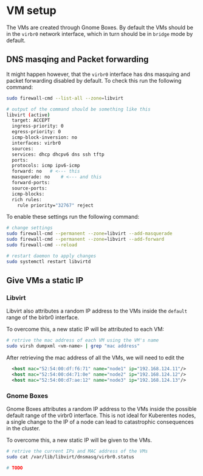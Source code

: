 # VM setup

The VMs are created through Gnome Boxes.
By default the VMs should be in the `virbr0` network interface, which in turn should be in `bridge` mode by default.

## DNS masqing and Packet forwarding

It might happen however, that the `virbr0` interface has dns masquing and packet forwarding disabled by default.
To check this run the following command:

```bash
sudo firewall-cmd --list-all --zone=libvirt

# output of the command should be something like this
libvirt (active)
  target: ACCEPT
  ingress-priority: 0
  egress-priority: 0
  icmp-block-inversion: no
  interfaces: virbr0
  sources: 
  services: dhcp dhcpv6 dns ssh tftp
  ports: 
  protocols: icmp ipv6-icmp
  forward: no   # <--- this
  masquerade: no    # <--- and this
  forward-ports: 
  source-ports: 
  icmp-blocks: 
  rich rules: 
    rule priority="32767" reject
```

To enable these settings run the following command:

```bash
# change settings
sudo firewall-cmd --permanent --zone=libvirt --add-masquerade
sudo firewall-cmd --permanent --zone=libvirt --add-forward
sudo firewall-cmd --reload

# restart daemon to apply changes
sudo systemctl restart libvirtd
```

## Give VMs a static IP

### Libvirt

Libvirt also attributes a random IP address to the VMs inside the `default` range of the birbr0 interface.

To overcome this, a new static IP will be attributed to each VM:

```bash
# retrive the mac address of each VM using the VM's name
sudo virsh dumpxml <vm-name> | grep "mac address"
```

After retrieving the mac address of all the VMs, we will need to edit the 


```xml
  <host mac="52:54:00:df:f6:71" name="node1" ip="192.168.124.11"/>
  <host mac="52:54:00:d4:71:0e" name="node2" ip="192.168.124.12"/>
  <host mac="52:54:00:d7:ae:12" name="node3" ip="192.168.124.13"/>
```

### Gnome Boxes

Gnome Boxes attributes a random IP address to the VMs inside the possible default range of the virbr0 interface.
This is not ideal for Kuberentes nodes, a single change to the IP of a node can lead to catastrophic consequences in the cluster.

To overcome this, a new static IP will be given to the VMs.

```bash
# retrive the current IPs and MAC address of the VMs
sudo cat /var/lib/libvirt/dnsmasq/virbr0.status

# TODO
```